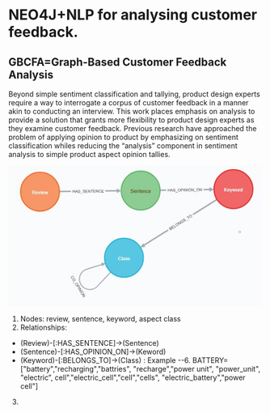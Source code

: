 # NEO4J+NLP for analysing customer feedback.
## GBCFA=Graph-Based Customer Feedback Analysis
Beyond simple sentiment classification and tallying, product design experts require a way to interrogate a corpus of customer feedback in a manner akin to conducting an interview. This work places emphasis on analysis to provide a solution that grants more flexibility to product design experts as they examine customer feedback. Previous research have approached the problem of applying opinion to product by emphasizing on sentiment classification whiles reducing the “analysis” component in sentiment analysis to simple product aspect opinion tallies.

![Graph model schema](FIG4_graph_model_schema.jpg)


1.	Nodes: review, sentence, keyword, aspect class 
2.	Relationships: 
  *	(Review)-[:HAS_SENTENCE]->(Sentence)
  *	(Sentence)-[:HAS_OPINION_ON]->(Keword)
  *	(Keyword)-[:BELONGS_TO]->(Class) : Example --6.	BATTERY=["battery","recharging","battries", "recharge","power unit", "power_unit", "electric”, cell","electric_cell","cell","cells", "electric_battery","power cell"]
3. 

